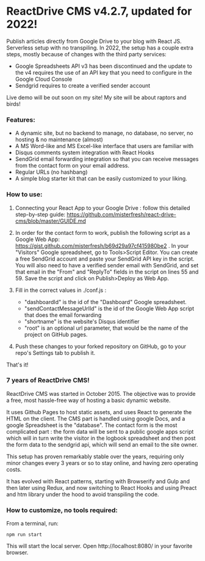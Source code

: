 # ReactDrive CMS v4.2.7, updated for 2022!
Publish articles directly from Google Drive to your blog with React JS. Serverless setup with no transpiling.
In 2022, the setup has a couple extra steps, mostly because of changes with the third party services:
- Google Spreadsheets API v3 has been discontinued and the update to the v4 requires the use of an API key that you need to configure in the Google Cloud Console
- Sendgrid requires to create a verified sender account

Live demo will be out soon on my site!
My site will be about raptors and birds!

### Features:
- A dynamic site, but no backend to manage, no database, no server, no hosting & no maintenance (almost)
- A MS Word-like and MS Excel-like interface that users are familiar with
- Disqus comments system integration with React Hooks
- SendGrid email forwarding integration so that you can receive messages from the contact form on your email address.
- Regular URLs (no hashbang)
- A simple blog starter kit that can be easily customized to your liking.

### How to use:

1) Connecting your React App to your Google Drive : follow this detailed step-by-step guide: https://github.com/misterfresh/react-drive-cms/blob/master/GUIDE.md

2) In order for the contact form to work, publish the following script as a Google Web App:
https://gist.github.com/misterfresh/b69d29a97cf415980be2  . In your "Visitors" Google spreadsheet, go to Tools>Script Editor. You can create a free SendGrid account and paste your SendGrid API key in the script. You will also need to have a verified sender email with SendGrid, and set that email in the "From" and "ReplyTo" fields in the script on lines 55 and 59. Save the script and click on Publish>Deploy as Web App.

3) Fill in the correct values in ./conf.js :
    - "dashboardId" is the id of the "Dashboard" Google spreadsheet.
    - "sendContactMessageUrlId" is the id of the Google Web App script that does the email forwarding
    - "shortname" is the website's Disqus identifier
    - "root" is an optional url parameter, that would be the name of the project on GitHub pages.

4) Push these changes to your forked repository on GitHub, go to your repo's Settings tab to publish it.

That's it!

### 7 years of ReactDrive CMS!
ReactDrive CMS was started in October 2015. The objective was to provide a free, most hassle-free way of hosting a basic dynamic website. 

It uses Github Pages to host static assets, and uses React to generate the HTML on the client. The CMS part is handled using google Docs, and a google Spreadsheet is the "database". The contact form is the most complicated part : the form data will be sent to a public google apps script which will in turn write the visitor in the logbook spreadsheet and then post the form data to the sendgrid api, which will send an email to the site owner.

This setup has proven remarkably stable over the years, requiring only minor changes every 3 years or so to stay online, and having zero operating costs.

It has evolved with React patterns, starting with Browserify and Gulp and then later using Redux, and now switching to React Hooks and using Preact and htm library under the hood to avoid transpiling the code.

### How to customize, no tools required:
From a terminal, run: 
````
npm run start
````
This will start the local server. Open http://localhost:8080/ in your favorite browser.
